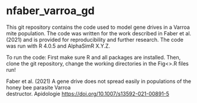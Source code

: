 # nfaber_varroa_gd

This git repository contains the code used to model gene drives in a Varroa mite population. The code was written for the work described in Faber et al. (2021) and is provided for reproducibility and further research. The code was run with R 4.0.5 and AlphaSimR X.Y.Z.

To run the code: First make sure R and all packages are installed. Then, clone the git repository, change the working directories in the Fig<>.R files run!

Faber et al. (2021) A gene drive does not spread easily in populations of the honey bee parasite Varroa destructor. Apidologie https://doi.org/10.1007/s13592-021-00891-5
